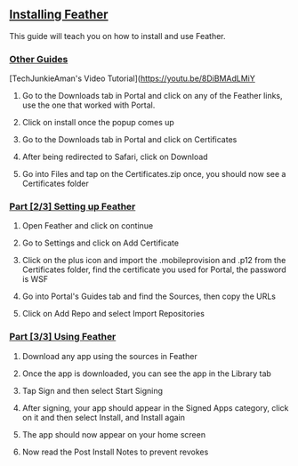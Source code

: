 ## [Installing Feather](accent://)

This guide will teach you on how to install and use Feather.

### [Other Guides](accent://)

[TechJunkieAman's Video Tutorial](https://youtu.be/8DiBMAdLMiY

1. Go to the Downloads tab in Portal and click on any of the Feather links, use the one that worked with Portal.

2. Click on install once the popup comes up

3. Go to the Downloads tab in Portal and click on Certificates

4. After being redirected to Safari, click on Download

5. Go into Files and tap on the Certificates.zip once, you should now see a Certificates folder

### [Part [2/3] Setting up Feather](accent://)

1. Open Feather and click on continue

2. Go to Settings and click on Add Certificate

3. Click on the plus icon and import the .mobileprovision and .p12 from the Certificates folder, find the certificate you used for Portal, the password is WSF

4. Go into Portal's Guides tab and find the Sources, then copy the URLs

5. Click on Add Repo and select Import Repositories

### [Part [3/3] Using Feather](accent://)

1. Download any app using the sources in Feather

2. Once the app is downloaded, you can see the app in the Library tab

3. Tap Sign and then select Start Signing

4. After signing, your app should appear in the Signed Apps category, click on it and then select Install, and Install again

5. The app should now appear on your home screen

6. Now read the Post Install Notes to prevent revokes

